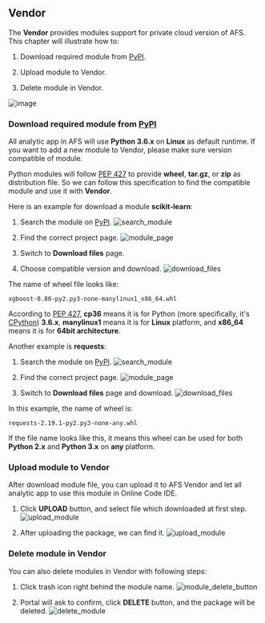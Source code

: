 ## Vendor

The **Vendor** provides modules support for private cloud version of AFS. This chapter will illustrate how to:

1. Download required module from [PyPI](https://pypi.org/).

2. Upload module to Vendor.

3. Delete module in Vendor.


![image](../_static/images/portal/vendor/vendor01.png)


### Download required module from [PyPI](https://pypi.org/)

All analytic app in AFS will use **Python 3.6.x** on **Linux** as default runtime. If you want to add a new module to Vendor, please make sure version compatible of module.

Python modules will follow [PEP 427](https://www.python.org/dev/peps/pep-0427/#file-format) to provide **wheel**, **tar.gz**, or **zip** as distribution file. So we can follow this specification to find the compatible module and use it with **Vendor**.

Here is an example for download a module **scikit-learn**:

1. Search the module on [PyPI](https://pypi.org/).
    ![search_module](../_static/images/portal/vendor/xgb01.png)

2. Find the correct project page.
    ![module_page](../_static/images/portal/vendor/xgb02.png)

3. Switch to **Download files** page.    

4. Choose compatible version and download.
    ![download_files](../_static/images/portal/vendor/xgb03.png)

The name of wheel file looks like:
```
xgboost-0.80-py2.py3-none-manylinux1_x86_64.whl
```
According to [PEP 427](https://www.python.org/dev/peps/pep-0427/#file-format), **cp36** means it is for Python (more specifically, it's [CPython](https://en.wikipedia.org/wiki/CPython)) **3.6.x**, **manylinux1** means it is for **Linux** platform, and **x86_64** means it is for **64bit architecture**.

Another example is **requests**:

1. Search the module on [PyPI](https://pypi.org/).
    ![search_module](../_static/images/portal/vendor/requests_search.png)

2. Find the correct project page.
    ![module_page](../_static/images/portal/vendor/requests.png)

3. Switch to **Download files** page and download.
    ![download_files](../_static/images/portal/vendor/requests_download_files.png)

In this example, the name of wheel is:
```
requests-2.19.1-py2.py3-none-any.whl
```
If the file name looks like this, it means this wheel can be used for both **Python 2.x** and **Python 3.x** on **any** platform.


### Upload module to Vendor

After download module file, you can upload it to AFS Vendor and let all analytic app to use this module in Online Code IDE.

1. Click **UPLOAD** button, and select file which downloaded at first step.
    ![upload_module](../_static/images/portal/vendor/upload.png)

2. After uploading the package, we can find it.
    ![upload_module](../_static/images/portal/vendor/xgb_check.png)

### Delete module in Vendor

You can also delete modules in Vendor with following steps:

1. Click trash icon right behind the module name.
    ![module_delete_button](../_static/images/portal/vendor/delete.png)

2. Portal will ask to confirm, click **DELETE** button, and the package will be deleted.
    ![delete_module](../_static/images/portal/vendor/confirm_del.png)

